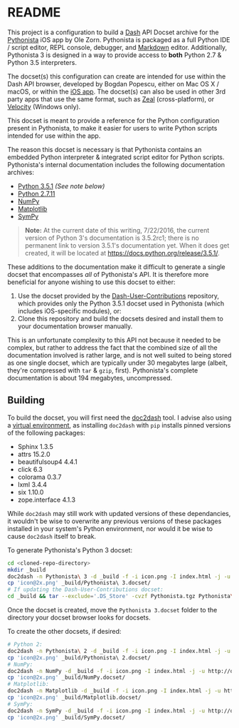 # README
This project is a configuration to build a [Dash](http://kapeli.com/dash) API Docset archive for the [Pythonista](http://omz-software.com/pythonista/) iOS app by Ole Zorn. Pythonista is packaged as a full Python IDE / script editor, REPL console, debugger, and [Markdown](https://daringfireball.net/projects/markdown/) editor. Additionally, Pythonista 3 is designed in a way to provide access to **both** Python 2.7 & Python 3.5 interpreters.

The docset(s) this configuration can create are intended for use within the Dash API browser, developed by Bogdan Popescu, either on Mac OS X / macOS, or within the [iOS app](https://kapeli.com/dash_ios). The docset(s) can also be used in other 3rd party apps that use the same format, such as [Zeal](https://zealdocs.org/) (cross-platform), or [Velocity](http://velocity.silverlakesoftware.com/) (Windows only).

This docset is meant to provide a reference for the Python configuration present in Pythonista, to make it easier for users to write Python scripts intended for use within the app.

The reason this docset is necessary is that Pythonista contains an embedded Python interpreter & integrated script editor for Python scripts. Pythonista's internal documentation includes the following documentation archives:

* [Python 3.5.1](https://docs.python.org/3/) _(See note below)_
* [Python 2.7.11](https://docs.python.org/release/2.7.11/)
* [NumPy](http://omz-software.com/pythonista/numpy/)
* [Matplotlib](http://omz-software.com/pythonista/matplotlib/)
* [SymPy](http://omz-software.com/pythonista/sympy/)

> **Note:** At the current date of this writing, 7/22/2016, the current version of Python 3's documentation is 3.5.2rc1; there is no permanent link to version 3.5.1's documentation yet. When it does get created, it will be located at <https://docs.python.org/release/3.5.1/>.

These additions to the documentation make it difficult to generate a single docset that encompasses _all_ of Pythonista's API. It is therefore more beneficial for anyone wishing to use this docset to either:

1. Use the docset provided by the [Dash-User-Contributions](https://github.com/Kapeli/Dash-User-Contributions) repository, which provides only the Python 3.5.1 docset used in Pythonista (which includes iOS-specific modules), or:
2. Clone this repository and build the docsets desired and install them to your documentation browser manually.

This is an unfortunate complexity to this API not because it needed to be complex, but rather to address the fact that the combined size of all the documentation involved is rather large, and is not well suited to being stored as one single docset, which are typically under 30 megabytes large (albeit, they're compressed with `tar` & `gzip`, first). Pythonista's complete documentation is about 194 megabytes, uncompressed.

## Building

To build the docset, you will first need the [doc2dash](https://github.com/hynek/doc2dash) tool. I advise also using a [virtual environment](https://github.com/pypa/virtualenv), as installing `doc2dash` with `pip` installs pinned versions of the following packages:

* Sphinx 1.3.5
* attrs 15.2.0
* beautifulsoup4 4.4.1
* click 6.3
* colorama 0.3.7
* lxml 3.4.4
* six 1.10.0
* zope.interface 4.1.3

While `doc2dash` may still work with updated versions of these dependancies, it wouldn't be wise to overwrite any previous versions of these packages installed in your system's Python environment, nor would it be wise to cause `doc2dash` itself to break.

To generate Pythonista's Python 3 docset:

```bash
cd <cloned-repo-directory>
mkdir _build
doc2dash -n Pythonista\ 3 -d _build -f -i icon.png -I index.html -j -u http://omz-software.com/pythonista/docs/ Documentation/py3
cp 'icon@2x.png' _build/Pythonista\ 3.docset/
# If updating the Dash-User-Contributions docset:
cd _build && tar --exclude='.DS_Store' -cvzf Pythonista.tgz Pythonista\ 3.docset
```

Once the docset is created, move the `Pythonista 3.docset` folder to the directory your docset browser looks for docsets.

To create the other docsets, if desired:

```bash
# Python 2:
doc2dash -n Pythonista\ 2 -d _build -f -i icon.png -I index.html -j -u http://omz-software.com/pythonista/docs/ Documentation/py2
cp 'icon@2x.png' _build/Pythonista\ 2.docset/
# NumPy:
doc2dash -n NumPy -d _build -f -i icon.png -I index.html -j -u http://omz-software.com/pythonista/numpy/ Documentation/numpy
cp 'icon@2x.png' _build/NumPy.docset/
# Matplotlib:
doc2dash -n Matplotlib -d _build -f -i icon.png -I index.html -j -u http://omz-software.com/pythonista/matplotlib/ Documentation/matplotlib
cp 'icon@2x.png' _build/Matplotlib.docset/
# SymPy:
doc2dash -n SymPy -d _build -f -i icon.png -I index.html -j -u http://omz-software.com/pythonista/sympy/ Documentation/sympy
cp 'icon@2x.png' _build/SymPy.docset/
```

